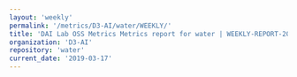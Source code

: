 ```yaml
---
layout: 'weekly'
permalink: '/metrics/D3-AI/water/WEEKLY/'
title: 'DAI Lab OSS Metrics Metrics report for water | WEEKLY-REPORT-2019-03-17'
organization: 'D3-AI'
repository: 'water'
current_date: '2019-03-17'
---
```

